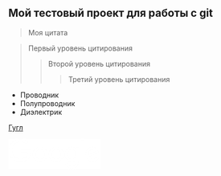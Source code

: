 ## Мой тестовый проект для работы с git

> Моя цитата

> Первый уровень цитирования
>
> > Второй уровень цитирования
> >
> > > Третий уровень цитирования

- Проводник
- Полупроводник
- Диэлектрик

[Гугл](http://google.com/ "google")

![Google](/google.png)
